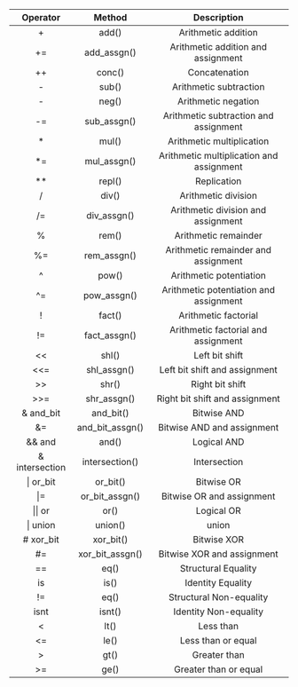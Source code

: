 Operator | Method | Description
:------: | :----: | :---------:
\+ | add() | Arithmetic addition
\+= | add_assgn() | Arithmetic addition and assignment
\++ | conc() | Concatenation
\- | sub() | Arithmetic subtraction
\- | neg() | Arithmetic negation
\-= | sub_assgn() | Arithmetic subtraction and assignment
\* | mul() | Arithmetic multiplication
\*= | mul_assgn() | Arithmetic multiplication and assignment
\** | repl() | Replication
\/ | div() | Arithmetic division
\/= | div_assgn() | Arithmetic division and assignment
\% | rem() | Arithmetic remainder
\%= | rem_assgn() | Arithmetic remainder and assignment
\^ | pow() | Arithmetic potentiation
\^= | pow_assgn() | Arithmetic potentiation and assignment
\! | fact() | Arithmetic factorial
\!= | fact_assgn() | Arithmetic factorial and assignment
\<< | shl() | Left bit shift
\<<= | shl_assgn() | Left bit shift and assignment
\>> | shr() | Right bit shift
\>>= | shr_assgn() | Right bit shift and assignment
\& and_bit | and_bit() | Bitwise AND
\&= | and_bit_assgn() |  Bitwise AND and assignment
\&& and | and() | Logical AND
\& intersection | intersection() | Intersection
\| or_bit | or_bit() | Bitwise OR
\|= | or_bit_assgn() |  Bitwise OR and assignment
\|\| or | or() | Logical OR
\| union | union() | union
\# xor_bit | xor_bit() | Bitwise XOR
\#= | xor_bit_assgn() |  Bitwise XOR and assignment
\== | eq() | Structural Equality
is | is() | Identity Equality
\!= | eq() | Structural Non-equality
isnt | isnt() | Identity Non-equality
\< | lt() | Less than
\<= | le() | Less than or equal
\> | gt() | Greater than
\>= | ge() | Greater than or equal
